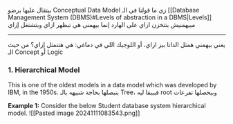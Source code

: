 بيتقال عليها برضو Conceptual Data Model زي ما قولنا في الـ [[Database Management System (DBMS)#Levels of abstraction in a DBMS|Levels]]
مبيهمنيش بتتخزن ازاي على الهارد إنما بيهمني هي تبظهر ازاي وبتشتغل إزاي

---
يعني بيهمني همثل الداتا بيز ازاي، أو اللوجيك اللي في دماغي: هي هتتمثل إزاي؟
من حيث الـ Concept أو Logic
### 1. Hierarchical Model
This is one of the oldest models in a data model which was developed by IBM, in the 1950s.
بنبصلها بحاجة شبيهه بالـ Tree، فبيبقا ليه root وبيحصلها تفرعات

**Example 1:** Consider the below Student database system hierarchical model.
![[Pasted image 20241111083543.png]]